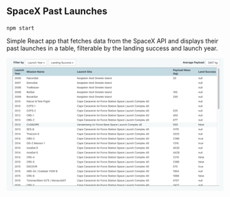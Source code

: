 ## SpaceX Past Launches
```
npm start
```

Simple React app that fetches data from the SpaceX API and displays their past launches in a table, filterable by the landing success and launch year.

![Screenshot](./docs/screenshot.png)
